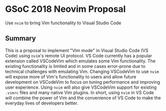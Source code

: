 # GSoC 2018 Neovim Proposal

Use `nvim` to bring Vim functionality to Visual Studio Code

## Summary

This is a proposal to implement "Vim mode" in Visual Studio Code
(VS Code) using `nvim`'s remote UI protocol. VS Code currently has a
popular extension called VSCodeVim which emulates some Vim functionality.
The existing functionality is limited and in some cases error-prone
due to technical challenges with emulating Vim. Changing VSCodeVim
to use `nvim` will expose more of Vim's functionality to users and
allow future development on VSCodeVim to focus on tuning performance
and improving user experience. Using `nvim` will also give VSCodeVim
support for existing `.vimrc` files and many native Vim plugins.
In short, using `nvim` in VS Code will combine the power of Vim and the
convenience of VS Code to make the everyday lives of developers better.
